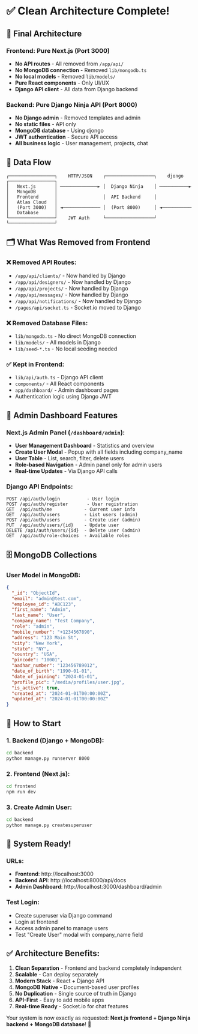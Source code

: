 # ✅ Clean Architecture Complete!

## 🎯 **Final Architecture**

### **Frontend: Pure Next.js (Port 3000)**
- **No API routes** - All removed from `/app/api/`
- **No MongoDB connection** - Removed `lib/mongodb.ts`
- **No local models** - Removed `lib/models/`
- **Pure React components** - Only UI/UX
- **Django API client** - All data from Django backend

### **Backend: Pure Django Ninja API (Port 8000)**
- **No Django admin** - Removed templates and admin
- **No static files** - API only
- **MongoDB database** - Using djongo
- **JWT authentication** - Secure API access
- **All business logic** - User management, projects, chat

## 🔄 **Data Flow**

```
┌─────────────────┐    HTTP/JSON    ┌──────────────────┐    djongo    ┌─────────────────┐
│   Next.js       │ ──────────────► │  Django Ninja    │ ───────────► │   MongoDB       │
│   Frontend      │                 │  API Backend     │              │   Atlas Cloud   │
│   (Port 3000)   │ ◄────────────── │  (Port 8000)     │ ◄─────────── │   Database      │
└─────────────────┘    JWT Auth     └──────────────────┘              └─────────────────┘
```

## 🗂️ **What Was Removed from Frontend**

### **❌ Removed API Routes:**
- `/app/api/clients/` - Now handled by Django
- `/app/api/designers/` - Now handled by Django
- `/app/api/projects/` - Now handled by Django
- `/app/api/messages/` - Now handled by Django
- `/app/api/notifications/` - Now handled by Django
- `/pages/api/socket.ts` - Socket.io moved to Django

### **❌ Removed Database Files:**
- `lib/mongodb.ts` - No direct MongoDB connection
- `lib/models/` - All models in Django
- `lib/seed-*.ts` - No local seeding needed

### **✅ Kept in Frontend:**
- `lib/api/auth.ts` - Django API client
- `components/` - All React components
- `app/dashboard/` - Admin dashboard pages
- Authentication logic using Django JWT

## 🎯 **Admin Dashboard Features**

### **Next.js Admin Panel (`/dashboard/admin`):**
- **User Management Dashboard** - Statistics and overview
- **Create User Modal** - Popup with all fields including company_name
- **User Table** - List, search, filter, delete users
- **Role-based Navigation** - Admin panel only for admin users
- **Real-time Updates** - Via Django API calls

### **Django API Endpoints:**
```
POST /api/auth/login          - User login
POST /api/auth/register       - User registration
GET  /api/auth/me            - Current user info
GET  /api/auth/users         - List users (admin)
POST /api/auth/users         - Create user (admin)
PUT  /api/auth/users/{id}    - Update user
DELETE /api/auth/users/{id}  - Delete user (admin)
GET  /api/auth/role-choices  - Available roles
```

## 🗄️ **MongoDB Collections**

### **User Model in MongoDB:**
```json
{
  "_id": "ObjectId",
  "email": "admin@test.com",
  "employee_id": "ABC123",
  "first_name": "Admin",
  "last_name": "User",
  "company_name": "Test Company",
  "role": "admin",
  "mobile_number": "+1234567890",
  "address": "123 Main St",
  "city": "New York",
  "state": "NY", 
  "country": "USA",
  "pincode": "10001",
  "aadhar_number": "123456789012",
  "date_of_birth": "1990-01-01",
  "date_of_joining": "2024-01-01",
  "profile_pic": "/media/profiles/user.jpg",
  "is_active": true,
  "created_at": "2024-01-01T00:00:00Z",
  "updated_at": "2024-01-01T00:00:00Z"
}
```

## 🚀 **How to Start**

### **1. Backend (Django + MongoDB):**
```bash
cd backend
python manage.py runserver 8000
```

### **2. Frontend (Next.js):**
```bash
cd frontend
npm run dev
```

### **3. Create Admin User:**
```bash
cd backend
python manage.py createsuperuser
```

## 🎉 **System Ready!**

### **URLs:**
- **Frontend**: http://localhost:3000
- **Backend API**: http://localhost:8000/api/docs
- **Admin Dashboard**: http://localhost:3000/dashboard/admin

### **Test Login:**
- Create superuser via Django command
- Login at frontend
- Access admin panel to manage users
- Test "Create User" modal with company_name field

## ✅ **Architecture Benefits:**

1. **Clean Separation** - Frontend and backend completely independent
2. **Scalable** - Can deploy separately
3. **Modern Stack** - React + Django API
4. **MongoDB Native** - Document-based user profiles
5. **No Duplication** - Single source of truth in Django
6. **API-First** - Easy to add mobile apps
7. **Real-time Ready** - Socket.io for chat features

Your system is now exactly as requested: **Next.js frontend + Django Ninja backend + MongoDB database**! 🎯